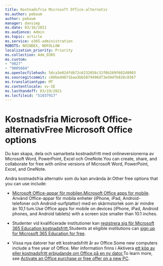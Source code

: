 ```yaml
---
title: Kostnadsfria Microsoft Office-alternativ
ms.author: pebaum
author: pebaum
manager: dansimp
ms.date: 03/16/2021
ms.audience: Admin
ms.topic: article
ms.service: o365-administration
ROBOTS: NOINDEX, NOFOLLOW
localization_priority: Priority
ms.collection: Adm_O365
ms.custom:
- "9827"
- "9005684"
ms.openlocfilehash: 5dca3e02dfdb72c6232658c32f0b269f602d8903
ms.sourcegitcommit: c08bed4071baa3bb5879496df3ed44fb828c8367
ms.translationtype: MT
ms.contentlocale: sv-SE
ms.lasthandoff: 03/19/2021
ms.locfileid: "51037917"
---
```

# <a name="free-microsoft-office-options"></a><span data-ttu-id="6954b-102">Kostnadsfria Microsoft Office-alternativ</span><span class="sxs-lookup"><span data-stu-id="6954b-102">Free Microsoft Office options</span></span>

<span data-ttu-id="6954b-103">Du kan skapa, dela och samarbeta kostnadsfritt med onlineversionerna av Microsoft Word, PowerPoint, Excel och OneNote.</span><span class="sxs-lookup"><span data-stu-id="6954b-103">You can create, share, and collaborate for free with online versions of Microsoft Word, PowerPoint, Excel, and OneNote.</span></span>

<span data-ttu-id="6954b-104">Andra kostnadsfria alternativ som du kan använda är:</span><span class="sxs-lookup"><span data-stu-id="6954b-104">Other free options that you can use include:</span></span>

- <span data-ttu-id="6954b-105">[Microsoft Office-appar för mobilen.](https://products.office.com/mobile/office?wt.mc_id=Cons_Office_Chatbot)</span><span class="sxs-lookup"><span data-stu-id="6954b-105">[Microsoft Office apps for mobile](https://products.office.com/mobile/office?wt.mc_id=Cons_Office_Chatbot).</span></span> <span data-ttu-id="6954b-106">Använd Office-appar för mobila enheter (iPhone, iPad, Android-telefoner och Android-surfplattor) med en skärmstorlek som är mindre än 10,1 tum.</span><span class="sxs-lookup"><span data-stu-id="6954b-106">Use Office apps for mobile on devices (iPhone, iPad, Android phones, and Android tablets) with a screen size smaller than 10.1 inches.</span></span>

- <span data-ttu-id="6954b-107">Studenter vid kvalificerade institutioner kan [registrera sig för Microsoft 365 Education kostnadsfritt.](https://www.microsoft.com/education/products/office?wt.mc_id=Cons_Office_Chatbot)</span><span class="sxs-lookup"><span data-stu-id="6954b-107">Students at eligible institutions can [sign up for Microsoft 365 Education for free](https://www.microsoft.com/education/products/office?wt.mc_id=Cons_Office_Chatbot).</span></span>

- <span data-ttu-id="6954b-108">Vissa nya datorer har ett kostnadsfritt år av Office.</span><span class="sxs-lookup"><span data-stu-id="6954b-108">Some new computers include a free year of Office.</span></span> <span data-ttu-id="6954b-109">Mer information finns i Aktivera [ett köp av eller kostnadsfritt erbjudande om Office på en ny dator.](https://support.office.com/article/89881633-0b26-4ca8-816b-93f347bd92c0?wt.mc_id=Cons_Office_Chatbot)</span><span class="sxs-lookup"><span data-stu-id="6954b-109">To learn more, see [Activate an Office purchase or free offer on a new PC](https://support.office.com/article/89881633-0b26-4ca8-816b-93f347bd92c0?wt.mc_id=Cons_Office_Chatbot).</span></span>